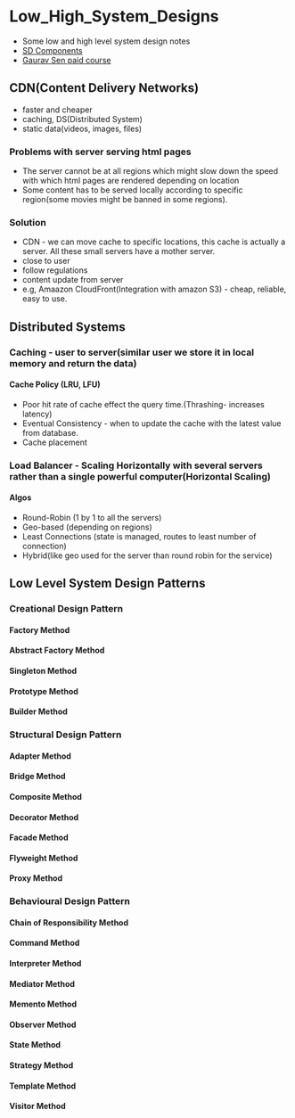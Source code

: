 # Low_High_System_Designs

- Some low and high level system design notes
- [SD Components](https://interviewready.io/blog/system-design-component-examples)
- [Gaurav Sen paid course](https://interviewready.io/course-page/system-design-course)

## CDN(Content Delivery Networks)

- faster and cheaper
- caching, DS(Distributed System)
- static data(videos, images, files)

### Problems with server serving html pages
- The server cannot be at all regions which might slow down the speed with which html pages are rendered depending on location   
- Some content has to be served locally according to specific region(some movies might be banned in some regions). 
### Solution
- CDN - we can move cache to specific locations, this cache is actually a server. All these small servers have a mother server.
- close to user
- follow regulations
- content update from server
- e.g, Amaazon CloudFront(Integration with amazon S3) - cheap, reliable, easy to use.


## Distributed Systems

### Caching - user to server(similar user we store it in local memory and return the data)
#### Cache Policy (LRU, LFU)
- Poor hit rate of cache effect the query time.(Thrashing- increases latency)
- Eventual Consistency - when to update the cache with the latest value from database.
- Cache placement
### Load Balancer - Scaling Horizontally with several servers rather than a single powerful computer(Horizontal Scaling)
#### Algos
  - Round-Robin (1 by 1 to all the servers)
  - Geo-based (depending on regions)
  - Least Connections (state is managed, routes to least number of connection)
  - Hybrid(like geo used for the server than round robin for the service)

## Low Level System Design Patterns

### Creational Design Pattern

#### Factory Method 

#### Abstract Factory Method

#### Singleton Method

#### Prototype Method

#### Builder Method

### Structural Design Pattern

#### Adapter Method

#### Bridge Method

#### Composite Method

#### Decorator Method

#### Facade Method

#### Flyweight Method


#### Proxy Method


### Behavioural Design Pattern

#### Chain of Responsibility Method

#### Command Method

#### Interpreter Method


#### Mediator Method

#### Memento Method

#### Observer Method

#### State Method

#### Strategy Method


#### Template Method


#### Visitor Method
